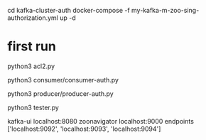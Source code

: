 cd kafka-cluster-auth
docker-compose -f my-kafka-m-zoo-sing-authorization.yml up -d 

# first run 

python3 acl2.py

python3 consumer/consumer-auth.py

python3 producer/producer-auth.py

python3 tester.py


kafka-ui localhost:8080
zoonavigator localhost:9000
endpoints ['localhost:9092', 'localhost:9093', 'localhost:9094']